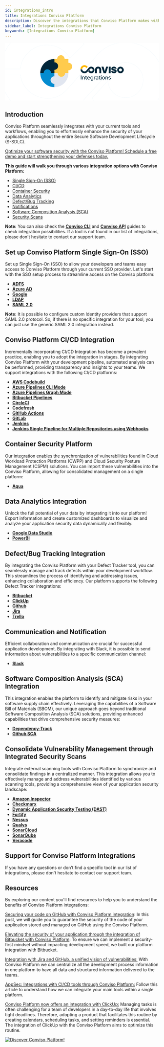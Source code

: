 ```yaml
---
id: integrations_intro
title: Integrations Conviso Platform
description: Discover the integrations that Conviso Platform makes with your current tools and workflows, enabling you to enhance your secure software development lifecycle.
sidebar_label: Integrations Conviso Platform
keywords: [Integrations Conviso Platform]
---
```


<div style={{textAlign: 'center'}}>

![img](../../static/img/integrations-intro.png)

</div>

## Introduction

Conviso Platform seamlessly integrates with your current tools and workflows, enabling you to effortlessly enhance the security of your applications throughout the entire Secure Software Development Lifecycle (S-SDLC).  

[Optimize your software security with the Conviso Platform! Schedule a free demo and start strengthening your defenses today.](https://cta-service-cms2.hubspot.com/web-interactives/public/v1/track/redirect?encryptedPayload=AVxigLKtcWzoFbzpyImNNQsXC9S54LjJuklwM39zNd7hvSoR%2FVTX%2FXjNdqdcIIDaZwGiNwYii5hXwRR06puch8xINMyL3EXxTMuSG8Le9if9juV3u%2F%2BX%2FCKsCZN1tLpW39gGnNpiLedq%2BrrfmYxgh8G%2BTcRBEWaKasQ%3D&webInteractiveContentId=125788977029&portalId=5613826)
 
**This guide will walk you through various integration options with Conviso Platform:** 
- [Single Sign-On (SSO)](#set-up-conviso-platform-single-sign-on-sso)
- [CI/CD](#conviso-platform-cicd-integration)
- [Container Security](#container-security-platform)
- [Data Analytics](#data-analytics-integration)
- [Defect/Bug Tracking](#defectbug-tracking-integration)
- [Notifications](#communication-and-notification)
- [Software Composition Analysis (SCA)](#software-composition-analysis-sca-integration)
- [Security Scans](#consolidate-vulnerability-management-through-integrated-security-scans)

**Note:** You can also check the **[Conviso CLI](../cli/installation.md)** and **[Conviso API](../api/api-overview.md)** guides to check integration possibilities.  If a tool is not found in our list of integrations, please don't hesitate to contact our support team.

## Set up Conviso Platform Single Sign-On (SSO)

Set up Single Sign-On (SSO) to allow your developers and teams easy access to Conviso Platform through your current SSO provider. Let's start with the SSO setup process to streamline access on the Conviso platform:
* **[ADFS](../integrations/adfs.md)**
* **[Azure AD](../integrations/azure-ad.md)**
* **[Google](../integrations/google.md)**
* **[LDAP](../integrations/ldap.md)**
* **[SAML 2.0](../integrations/saml.md)**

**Note:** It is possible to configure custom Identity providers that support SAML 2.0 protocol. So, if there is no specific integration for your tool, you can just use the generic SAML 2.0 integration instead.

## Conviso Platform CI/CD Integration

Incrementally incorporating CI/CD Integration has become a prevalent practice, enabling you to adopt the integration in stages. By integrating Conviso Platform with your development pipeline, automated analysis can be performed, providing transparency and insights to your teams. We support integrations with the following CI/CD platforms:
* **[AWS Codebuild](../integrations/aws-codebuild.md)**
* **[Azure Pipelines CLI Mode](../integrations/azure-pipelines-cli.md)**
* **[Azure Pipelines Graph Mode](../integrations/azure-pipelines-graph.md)**
* **[Bitbucket Pipelines](../integrations/bitbucket-pipelines.md)**
* **[CircleCI](../integrations/circleci.md)**
* **[Codefresh](../integrations/codefresh.md)**
* **[GitHub Actions](../integrations/github-actions.md)**
* **[GitLab](../integrations/gitlab.md)**
* **[Jenkins](../integrations/jenkins.md)**
* **[Jenkins Single Pipeline for Multiple Repositories using Webhooks](../integrations/jenkins-single-pipeline.md)**


## Container Security Platform

Our integration enables the synchronization of vulnerabilities found in Cloud Workload Protection Platforms (CWPP) and Cloud Security Posture Management (CSPM) solutions. You can import these vulnerabilities into the Conviso Platform, allowing for consolidated management on a single platform:
* **[Aqua](../integrations/aqua.md)**

## Data Analytics Integration

Unlock the full potential of your data by integrating it into our platform! Export information and create customized dashboards to visualize and analyze your application security data dynamically and flexibly.
* **[Google Data Studio](../integrations/datastudio.md)**
* **[PowerBI](../integrations/powerbi.md)**

## Defect/Bug Tracking Integration

By integrating the Conviso Platform with your Defect Tracker tool, you can seamlessly manage and track defects within your development workflow. This streamlines the process of identifying and addressing issues, enhancing collaboration and efficiency. Our platform supports the following Defect Tracker integrations:
* **[Bitbucket](../integrations/bitbucket.md)**
* **[ClickUp](../integrations/clickup.md)**
* **[Github](../integrations/github.md)**
* **[Jira](../integrations/jira.md)**
* **[Trello](../integrations/trello.md)**

## Communication and Notification
Efficient collaboration and communication are crucial for successful application development. By integrating with Slack, it is possible to send information about vulnerabilities to a specific communication channel:
* **[Slack](../integrations/slack.md)**

## Software Composition Analysis (SCA) Integration

This integration enables the platform to identify and mitigate risks in your software supply chain effectively. Leveraging the capabilities of a Software Bill of Materials (SBOM), our unique approach goes beyond traditional Software Composition Analysis (SCA) solutions, providing enhanced capabilities that drive comprehensive security measures:
* **[Dependency-Track](../integrations/dependency-track.md)**
* **[Github SCA](../integrations/github-sca.md)**

## Consolidate Vulnerability Management through Integrated Security Scans

Integrate external scanning tools with Conviso Platform to synchronize and consolidate findings in a centralized manner. This integration allows you to effectively manage and address vulnerabilities identified by various scanning tools, providing a comprehensive view of your application security landscape:
* **[Amazon Inspector](../integrations/amazon-inspector.md)**
* **[Checkmarx](../integrations/checkmarx.md)**
* **[Dynamic Application Security Testing (DAST)](../integrations/dast.md)**
* **[Fortify](../integrations/fortify.md)**
* **[Nessus](../integrations/nessus.md)**
* **[Qualys](../integrations/qualys.md)**
* **[SonarCloud](../integrations/sonarcloud.md)**
* **[SonarQube](../integrations/sonarqube.md)**
* **[Veracode](../integrations/veracode.md)**

## Support for Conviso Platform Integrations

If you have any questions or don’t find a specific tool in our list of integrations, please don't hesitate to contact our support team.

## Resources
By exploring our content you'll find resources to help you to understand the benefits of Conviso Platform integrations:

[Securing your code on GitHub with Conviso Platform integration](https://bit.ly/3oFnBvv): In this post, we will guide you to guarantee the security of the code of your application stored and managed on GitHub using the Conviso Platform.

[Elevating the security of your application through the integration of Bitbucket with Conviso Platform](https://bit.ly/3qunqDK): To ensure we can implement a security-first mindset without impacting development speed, we built our platform integration with Bitbucket.

[Integration with Jira and GitHub, a unified vision of vulnerabilities:](https://bit.ly/3IYTZjw) With Conviso Platform we can centralize all the development process information in one platform to have all data and structured information delivered to the teams.

[AppSec: Integrations with CI/CD tools through Conviso Platform:](https://bit.ly/3ODN0jw) Follow this article to understand how we can integrate your main tools within a single platform.

[Conviso Platform now offers an integration with ClickUp:](https://bit.ly/45QL5hF) Managing tasks is often challenging for a team of developers in a day-to-day life that involves tight deadlines. Therefore, adopting a product that facilitates this routine by creating calendars, scheduling tasks, and setting reminders is essential. The integration of ClickUp with the Conviso Platform aims to optimize this routine.

[![Discover Conviso Platform!](https://no-cache.hubspot.com/cta/default/5613826/interactive-125788977029.png)](https://cta-service-cms2.hubspot.com/web-interactives/public/v1/track/redirect?encryptedPayload=AVxigLKtcWzoFbzpyImNNQsXC9S54LjJuklwM39zNd7hvSoR%2FVTX%2FXjNdqdcIIDaZwGiNwYii5hXwRR06puch8xINMyL3EXxTMuSG8Le9if9juV3u%2F%2BX%2FCKsCZN1tLpW39gGnNpiLedq%2BrrfmYxgh8G%2BTcRBEWaKasQ%3D&webInteractiveContentId=125788977029&portalId=5613826)